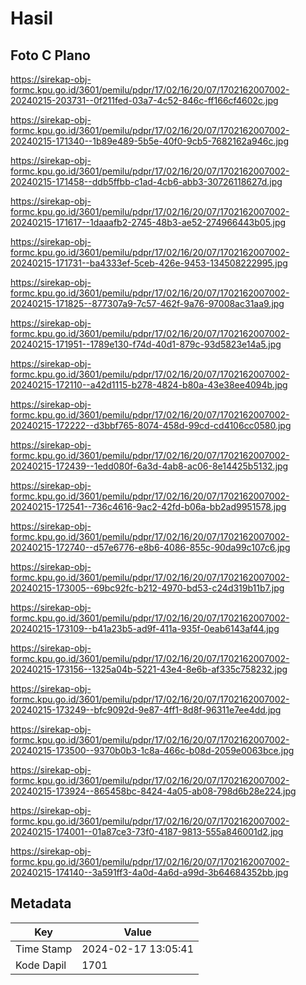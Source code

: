 # Hasil

## Foto C Plano

https://sirekap-obj-formc.kpu.go.id/3601/pemilu/pdpr/17/02/16/20/07/1702162007002-20240215-203731--0f211fed-03a7-4c52-846c-ff166cf4602c.jpg

https://sirekap-obj-formc.kpu.go.id/3601/pemilu/pdpr/17/02/16/20/07/1702162007002-20240215-171340--1b89e489-5b5e-40f0-9cb5-7682162a946c.jpg

https://sirekap-obj-formc.kpu.go.id/3601/pemilu/pdpr/17/02/16/20/07/1702162007002-20240215-171458--ddb5ffbb-c1ad-4cb6-abb3-30726118627d.jpg

https://sirekap-obj-formc.kpu.go.id/3601/pemilu/pdpr/17/02/16/20/07/1702162007002-20240215-171617--1daaafb2-2745-48b3-ae52-274966443b05.jpg

https://sirekap-obj-formc.kpu.go.id/3601/pemilu/pdpr/17/02/16/20/07/1702162007002-20240215-171731--ba4333ef-5ceb-426e-9453-134508222995.jpg

https://sirekap-obj-formc.kpu.go.id/3601/pemilu/pdpr/17/02/16/20/07/1702162007002-20240215-171825--877307a9-7c57-462f-9a76-97008ac31aa9.jpg

https://sirekap-obj-formc.kpu.go.id/3601/pemilu/pdpr/17/02/16/20/07/1702162007002-20240215-171951--1789e130-f74d-40d1-879c-93d5823e14a5.jpg

https://sirekap-obj-formc.kpu.go.id/3601/pemilu/pdpr/17/02/16/20/07/1702162007002-20240215-172110--a42d1115-b278-4824-b80a-43e38ee4094b.jpg

https://sirekap-obj-formc.kpu.go.id/3601/pemilu/pdpr/17/02/16/20/07/1702162007002-20240215-172222--d3bbf765-8074-458d-99cd-cd4106cc0580.jpg

https://sirekap-obj-formc.kpu.go.id/3601/pemilu/pdpr/17/02/16/20/07/1702162007002-20240215-172439--1edd080f-6a3d-4ab8-ac06-8e14425b5132.jpg

https://sirekap-obj-formc.kpu.go.id/3601/pemilu/pdpr/17/02/16/20/07/1702162007002-20240215-172541--736c4616-9ac2-42fd-b06a-bb2ad9951578.jpg

https://sirekap-obj-formc.kpu.go.id/3601/pemilu/pdpr/17/02/16/20/07/1702162007002-20240215-172740--d57e6776-e8b6-4086-855c-90da99c107c6.jpg

https://sirekap-obj-formc.kpu.go.id/3601/pemilu/pdpr/17/02/16/20/07/1702162007002-20240215-173005--69bc92fc-b212-4970-bd53-c24d319b11b7.jpg

https://sirekap-obj-formc.kpu.go.id/3601/pemilu/pdpr/17/02/16/20/07/1702162007002-20240215-173109--b41a23b5-ad9f-411a-935f-0eab6143af44.jpg

https://sirekap-obj-formc.kpu.go.id/3601/pemilu/pdpr/17/02/16/20/07/1702162007002-20240215-173156--1325a04b-5221-43e4-8e6b-af335c758232.jpg

https://sirekap-obj-formc.kpu.go.id/3601/pemilu/pdpr/17/02/16/20/07/1702162007002-20240215-173249--bfc9092d-9e87-4ff1-8d8f-96311e7ee4dd.jpg

https://sirekap-obj-formc.kpu.go.id/3601/pemilu/pdpr/17/02/16/20/07/1702162007002-20240215-173500--9370b0b3-1c8a-466c-b08d-2059e0063bce.jpg

https://sirekap-obj-formc.kpu.go.id/3601/pemilu/pdpr/17/02/16/20/07/1702162007002-20240215-173924--865458bc-8424-4a05-ab08-798d6b28e224.jpg

https://sirekap-obj-formc.kpu.go.id/3601/pemilu/pdpr/17/02/16/20/07/1702162007002-20240215-174001--01a87ce3-73f0-4187-9813-555a846001d2.jpg

https://sirekap-obj-formc.kpu.go.id/3601/pemilu/pdpr/17/02/16/20/07/1702162007002-20240215-174140--3a591ff3-4a0d-4a6d-a99d-3b64684352bb.jpg


## Metadata

| Key        | Value               |
| ---------- | ------------------- |
| Time Stamp | 2024-02-17 13:05:41 |
| Kode Dapil | 1701                |



